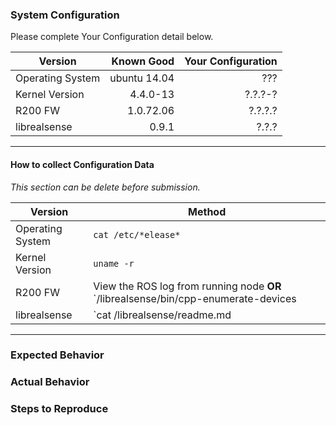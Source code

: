 ### System Configuration
Please complete Your Configuration detail below.

| Version          | Known Good   | Your Configuration |
| ---------------- | ------------:| ------------------:|
| Operating System | ubuntu 14.04 |                ??? |
| Kernel Version   |     4.4.0-13 |            ?.?.?-? |
| R200 FW          |    1.0.72.06 |            ?.?.?.? |
| librealsense     |        0.9.1 |              ?.?.? |

---
#### How to collect Configuration Data
*This section can be delete before submission.*

| Version          | Method |
| ---------------- | ------------ |
| Operating System | `cat /etc/*elease*` |
| Kernel Version   |    `uname -r` |
| R200 FW          |    View the ROS log from running node **OR** `<path to librealsense>/librealsense/bin/cpp-enumerate-devices | grep -i firmware` |
| librealsense     |      `cat <path to librealsense>/librealsense/readme.md | grep release-image | awk -F- '{print $3}'` |
---


### Expected Behavior


### Actual Behavior


### Steps to Reproduce



